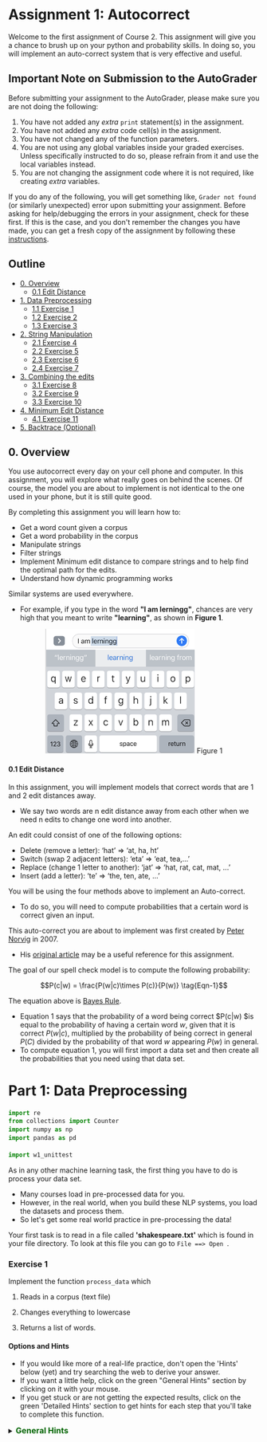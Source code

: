 # Assignment 1: Autocorrect

Welcome to the first assignment of Course 2. This assignment will give you a chance to brush up on your python and probability skills. In doing so, you will implement an auto-correct system that is very effective and useful.

## Important Note on Submission to the AutoGrader

Before submitting your assignment to the AutoGrader, please make sure you are not doing the following:

1. You have not added any _extra_ `print` statement(s) in the assignment.
2. You have not added any _extra_ code cell(s) in the assignment.
3. You have not changed any of the function parameters.
4. You are not using any global variables inside your graded exercises. Unless specifically instructed to do so, please refrain from it and use the local variables instead.
5. You are not changing the assignment code where it is not required, like creating _extra_ variables.

If you do any of the following, you will get something like, `Grader not found` (or similarly unexpected) error upon submitting your assignment. Before asking for help/debugging the errors in your assignment, check for these first. If this is the case, and you don't remember the changes you have made, you can get a fresh copy of the assignment by following these [instructions](https://www.coursera.org/learn/probabilistic-models-in-nlp/supplement/saGQf/how-to-refresh-your-workspace).

## Outline
- [0. Overview](#0)
    - [0.1 Edit Distance](#0-1)
- [1. Data Preprocessing](#1)
    - [1.1 Exercise 1](#ex-1)
    - [1.2 Exercise 2](#ex-2)
    - [1.3 Exercise 3](#ex-3)
- [2. String Manipulation](#2)
    - [2.1 Exercise 4](#ex-4)
    - [2.2 Exercise 5](#ex-5)
    - [2.3 Exercise 6](#ex-6)
    - [2.4 Exercise 7](#ex-7)
- [3. Combining the edits](#3)
    - [3.1 Exercise 8](#ex-8)
    - [3.2 Exercise 9](#ex-9)
    - [3.3 Exercise 10](#ex-10)
- [4. Minimum Edit Distance](#4)
    - [4.1 Exercise 11](#ex-11)
- [5. Backtrace (Optional)](#5)

<a name='0'></a>
## 0. Overview

You use autocorrect every day on your cell phone and computer. In this assignment, you will explore what really goes on behind the scenes. Of course, the model you are about to implement is not identical to the one used in your phone, but it is still quite good. 

By completing this assignment you will learn how to: 

- Get a word count given a corpus
- Get a word probability in the corpus 
- Manipulate strings 
- Filter strings 
- Implement Minimum edit distance to compare strings and to help find the optimal path for the edits. 
- Understand how dynamic programming works


Similar systems are used everywhere. 
- For example, if you type in the word **"I am lerningg"**, chances are very high that you meant to write **"learning"**, as shown in **Figure 1**. 

<div style="width:image width px; font-size:100%; text-align:center;"><img src='images/auto-correct.png' alt="alternate text" width="width" height="height" style="width:300px;height:250px;" /> Figure 1 </div>

<a name='0-1'></a>
#### 0.1 Edit Distance

In this assignment, you will implement models that correct words that are 1 and 2 edit distances away. 
- We say two words are n edit distance away from each other when we need n edits to change one word into another. 

An edit could consist of one of the following options: 

- Delete (remove a letter): ‘hat’ => ‘at, ha, ht’
- Switch (swap 2 adjacent letters): ‘eta’ => ‘eat, tea,...’
- Replace (change 1 letter to another): ‘jat’ => ‘hat, rat, cat, mat, ...’
- Insert (add a letter): ‘te’ => ‘the, ten, ate, ...’

You will be using the four methods above to implement an Auto-correct. 
- To do so, you will need to compute probabilities that a certain word is correct given an input. 

This auto-correct you are about to implement was first created by [Peter Norvig](https://en.wikipedia.org/wiki/Peter_Norvig) in 2007. 
- His [original article](https://norvig.com/spell-correct.html) may be a useful reference for this assignment.

The goal of our spell check model is to compute the following probability:

$$P(c|w) = \frac{P(w|c)\times P(c)}{P(w)} \tag{Eqn-1}$$

The equation above is [Bayes Rule](https://en.wikipedia.org/wiki/Bayes%27_theorem). 
- Equation 1 says that the probability of a word being correct $P(c|w) $is equal to the probability of having a certain word $w$, given that it is correct $P(w|c)$, multiplied by the probability of being correct in general $P(C)$ divided by the probability of that word $w$ appearing $P(w)$ in general.
- To compute equation 1, you will first import a data set and then create all the probabilities that you need using that data set. 

<a name='1'></a>
# Part 1: Data Preprocessing 


```python
import re
from collections import Counter
import numpy as np
import pandas as pd

import w1_unittest
```

As in any other machine learning task, the first thing you have to do is process your data set. 
- Many courses load in pre-processed data for you. 
- However, in the real world, when you build these NLP systems, you load the datasets and process them.
- So let's get some real world practice in pre-processing the data!

Your first task is to read in a file called **'shakespeare.txt'** which is found in your file directory. To look at this file you can go to `File ==> Open `. 

<a name='ex-1'></a>
### Exercise 1
Implement the function `process_data` which 

1) Reads in a corpus (text file)

2) Changes everything to lowercase

3) Returns a list of words. 

#### Options and Hints
- If you would like more of a real-life practice, don't open the 'Hints' below (yet) and try searching the web to derive your answer.
- If you want a little help, click on the green "General Hints" section by clicking on it with your mouse.
- If you get stuck or are not getting the expected results, click on the green 'Detailed Hints' section to get hints for each step that you'll take to complete this function.

<details>    
<summary>
    <font size="3" color="darkgreen"><b>General Hints</b></font>
</summary>
<p>
    
General Hints to get started
<ul>
    <li>Python <a href="https://docs.python.org/3/tutorial/inputoutput.html">input and output<a></li>
    <li>Python <a href="https://docs.python.org/3/library/re.html" >'re' documentation </a> </li>
</ul>
</p>


<details>    
<summary>
    <font size="3" color="darkgreen"><b>Detailed Hints</b></font>
</summary>
<p>     
Detailed hints if you're stuck
<ul>
    <li>Use 'with' syntax to read a file</li>
    <li>Decide whether to use 'read()' or 'readline().  What's the difference?</li>
    <li>You can use str.lower() to convert to lowercase.</li>
    <li>Use re.findall(pattern, string)</li>
    <li>Look for the "Raw String Notation" section in the Python 're' documentation to understand the difference between r'\W', r'\W' and '\\W'. </li>
    <li>For the pattern, decide between using '\s', '\w', '\s+' or '\w+'.  What do you think are the differences?</li>
</ul>
</p>



```python
# UNQ_C1 GRADED FUNCTION: process_data
def process_data(file_name):
    """
    Input: 
        A file_name which is found in your current directory. You just have to read it in. 
    Output: 
        words: a list containing all the words in the corpus (text file you read) in lower case. 
    """
    words = [] # return this variable correctly

    ### START CODE HERE ### 
    
    #Open the file, read its contents into a string variable
    words = open(file_name).read()
    # convert all letters to lower case
    words = words.lower()
    #Convert every word to lower case and return them in a list.
    words = re.findall(r'\w+', words)
    ### END CODE HERE ###
    
    return words
```

Note, in the following cell, 'words' is converted to a python `set`. This eliminates any duplicate entries.


```python
#DO NOT MODIFY THIS CELL
word_l = process_data('./data/shakespeare.txt')
vocab = set(word_l)  # this will be your new vocabulary
print(f"The first ten words in the text are: \n{word_l[0:10]}")
print(f"There are {len(vocab)} unique words in the vocabulary.")
```

    The first ten words in the text are: 
    ['o', 'for', 'a', 'muse', 'of', 'fire', 'that', 'would', 'ascend', 'the']
    There are 6116 unique words in the vocabulary.


#### Expected Output
```Python
The first ten words in the text are: 
['o', 'for', 'a', 'muse', 'of', 'fire', 'that', 'would', 'ascend', 'the']
There are 6116 unique words in the vocabulary.
```


```python
# Test your function
w1_unittest.test_process_data(process_data)
```

    [92m All tests passed


<a name='ex-2'></a>
### Exercise 2

Implement a `get_count` function that returns a dictionary
- The dictionary's keys are words
- The value for each word is the number of times that word appears in the corpus. 

For example, given the following sentence: **"I am happy because I am learning"**, your dictionary should return the following: 
<table style="width:20%">

  <tr>
    <td> <b>Key </b>  </td>
    <td> <b>Value </b> </td> 


  </tr>
  <tr>
    <td> I  </td>
    <td> 2</td> 
 
  </tr>
   
  <tr>
    <td>am</td>
    <td>2</td> 
  </tr>

  <tr>
    <td>happy</td>
    <td>1</td> 
  </tr>
  
   <tr>
    <td>because</td>
    <td>1</td> 
  </tr>
  
   <tr>
    <td>learning</td>
    <td>1</td> 
  </tr>
</table>


**Instructions**: 
Implement a `get_count` which returns a dictionary where the key is a word and the value is the number of times the word appears in the list.  


<details>    
<summary>
    <font size="3" color="darkgreen"><b>Hints</b></font>
</summary>
<p>
<ul>
    <li>Try implementing this using a for loop and a regular dictionary. This may be good practice for similar coding interview questions</li>
    <li>You can also use defaultdict instead of a regular dictionary, along with the for loop</li>
    <li>Otherwise, to skip using a `for` loop, you can use Python's <a href="https://docs.python.org/3.7/library/collections.html#collections.Counter" > Counter class</a> </li>
</ul>
</p>


```python
# UNIT TEST COMMENT: Candidate for Table Driven Tests
# UNQ_C2 GRADED FUNCTION: get_count
def get_count(word_l):
    '''
    Input:
        word_l: a set of words representing the corpus. 
    Output:
        word_count_dict: The wordcount dictionary where key is the word and value is its frequency.
    '''
    
    word_count_dict = {}  # fill this with word counts
    ### START CODE HERE 
    word_count_dict = Counter(word_l)       
    ### END CODE HERE ### 
    return word_count_dict
```


```python
#DO NOT MODIFY THIS CELL
word_count_dict = get_count(word_l)
print(f"There are {len(word_count_dict)} key values pairs")
print(f"The count for the word 'thee' is {word_count_dict.get('thee',0)}")
```

    There are 6116 key values pairs
    The count for the word 'thee' is 240



#### Expected Output
```Python
There are 6116 key values pairs
The count for the word 'thee' is 240
```


```python
# Test your function
w1_unittest.test_get_count(get_count, word_l)
```

    [92m All tests passed


<a name='ex-3'></a>
### Exercise 3
Given the dictionary of word counts, compute the probability that each word will appear if randomly selected from the corpus of words.

$$P(w_i) = \frac{C(w_i)}{M} \tag{Eqn-2}$$
where 

$C(w_i)$ is the total number of times $w_i$ appears in the corpus.

$M$ is the total number of words in the corpus.

For example, the probability of the word 'am' in the sentence **'I am happy because I am learning'** is:

$$P(am) = \frac{C(w_i)}{M} = \frac {2}{7} \tag{Eqn-3}.$$

**Instructions:** Implement `get_probs` function which gives you the probability 
that a word occurs in a sample. This returns a dictionary where the keys are words, and the value for each word is its probability in the corpus of words.

<details>    
<summary>
    <font size="3" color="darkgreen"><b>Hints</b></font>
</summary>
<p>
General advice
<ul>
    <li> Use dictionary.values() </li>
    <li> Use sum() </li>
    <li> The cardinality (number of words in the corpus should be equal to len(word_l).  You will calculate this same number, but using the word count dictionary.</li>
</ul>
    
If you're using a for loop:
<ul>
    <li> Use dictionary.keys() </li>
</ul>
    
If you're using a dictionary comprehension:
<ul>
    <li>Use dictionary.items() </li>
</ul>
</p>



```python
# UNQ_C3 GRADED FUNCTION: get_probs
def get_probs(word_count_dict):
    '''
    Input:
        word_count_dict: The wordcount dictionary where key is the word and value is its frequency.
    Output:
        probs: A dictionary where keys are the words and the values are the probability that a word will occur. 
    '''
    probs = {}  # return this variable correctly
    
    ### START CODE HERE ###
    
    # get the total count of words for all words in the dictionary
    total = sum(word_count_dict.values())
    probs = {word: freq/total for word, freq in word_count_dict.items()}
    ### END CODE HERE ###
    return probs
```


```python
#DO NOT MODIFY THIS CELL
probs = get_probs(word_count_dict)
print(f"Length of probs is {len(probs)}")
print(f"P('thee') is {probs['thee']:.4f}")
```

    Length of probs is 6116
    P('thee') is 0.0045


#### Expected Output

```Python
Length of probs is 6116
P('thee') is 0.0045
```


```python
# Test your function
w1_unittest.test_get_probs(get_probs, word_count_dict)
```

    [92m All tests passed


<a name='2'></a>
# Part 2: String Manipulations

Now that you have computed $P(w_i)$ for all the words in the corpus, you will write a few functions to manipulate strings so that you can edit the erroneous strings and return the right spellings of the words. In this section, you will implement four functions: 

* `delete_letter`: given a word, it returns all the possible strings that have **one character removed**. 
* `switch_letter`: given a word, it returns all the possible strings that have **two adjacent letters switched**.
* `replace_letter`: given a word, it returns all the possible strings that have **one character replaced by another different letter**.
* `insert_letter`: given a word, it returns all the possible strings that have an **additional character inserted**. 


#### List comprehensions

String and list manipulation in python will often make use of a python feature called  [list comprehensions](https://docs.python.org/3/tutorial/datastructures.html#list-comprehensions). The routines below will be described as using list comprehensions, but if you would rather implement them in another way, you are free to do so as long as the result is the same. Further, the following section will provide detailed instructions on how to use list comprehensions and how to implement the desired functions. If you are a python expert, feel free to skip the python hints and move to implementing the routines directly.

Python List Comprehensions embed a looping structure inside of a list declaration, collapsing many lines of code into a single line. If you are not familiar with them, they seem slightly out of order relative to for loops. 

<div style="width:image width px; font-size:100%; text-align:center;"><img src='images/GenericListComp3.PNG' alt="alternate text" width="width" height="height"  style="width:800px;height:400px;"/> Figure 2 </div>

The diagram above shows that the components of a list comprehension are the same components you would find in a typical for loop that appends to a list, but in a different order. With that in mind, we'll continue the specifics of this assignment. We will be very descriptive for the first function, `deletes()`, and less so in later functions as you become familiar with list comprehensions.

<a name='ex-4'></a>
### Exercise 4

**Instructions for delete_letter():** Implement a `delete_letter()` function that, given a word, returns a list of strings with one character deleted. 

For example, given the word **nice**, it would return the set: {'ice', 'nce', 'nic', 'nie'}. 

**Step 1:** Create a list of 'splits'. This is all the ways you can split a word into Left and Right: For example,   
'nice is split into : `[('', 'nice'), ('n', 'ice'), ('ni', 'ce'), ('nic', 'e'), ('nice', '')]`
This is common to all four functions (delete, replace, switch, insert).


<div style="width:image width px; font-size:100%; text-align:center;"><img src='images/Splits1.PNG' alt="alternate text" width="width" height="height" style="width:650px;height:200px;" /> Figure 3 </div>

**Step 2:** This is specific to `delete_letter`. Here, we are generating all words that result from deleting one character.  
This can be done in a single line with a list comprehension. You can make use of this type of syntax:  
`[f(a,b) for a, b in splits if condition]`  

For our 'nice' example you get: 
['ice', 'nce', 'nie', 'nic']

<div style="width:image width px; font-size:100%; text-align:center;"><img src='images/ListComp2.PNG' alt="alternate text" width="width" height="height" style="width:550px;height:300px;" /> Figure 4 </div>

#### Levels of assistance

Try this exercise with these levels of assistance.  
- We hope that this will make it both a meaningful experience but also not a frustrating experience. 
- Start with level 1, then move onto level 2, and 3 as needed.

    - Level 1. Try to think this through and implement this yourself.
    - Level 2. Click on the "Level 2 Hints" section for some hints to get started.
    - Level 3. If you would prefer more guidance, please click on the "Level 3 Hints" cell for step by step instructions.
    
- If you are still stuck, look at the images in the "list comprehensions" section above.


<details>    
<summary>
    <font size="3" color="darkgreen"><b>Level 2 Hints</b></font>
</summary>
<p>
<ul>
    <li><a href="" > Use array slicing like my_string[0:2] </a> </li>
    <li><a href="" > Use list comprehensions or for loops </a> </li>
</ul>
</p>


<details>    
<summary>
    <font size="3" color="darkgreen"><b>Level 3 Hints</b></font>
</summary>
<p>
<ul>
    <li>splits: Use array slicing, like my_str[0:2], to separate a string into two pieces.</li>
    <li>Do this in a loop or list comprehension, so that you have a list of tuples.
    <li> For example, "cake" can get split into "ca" and "ke". They're stored in a tuple ("ca","ke"), and the tuple is appended to a list.  We'll refer to these as L and R, so the tuple is (L,R)</li>
    <li>When choosing the range for your loop, if you input the word "cans" and generate the tuple  ('cans',''), make sure to include an if statement to check the length of that right-side string (R) in the tuple (L,R) </li>
    <li>deletes: Go through the list of tuples and combine the two strings together. You can use the + operator to combine two strings</li>
    <li>When combining the tuples, make sure that you leave out a middle character.</li>
    <li>Use array slicing to leave out the first character of the right substring.</li>
</ul>
</p>


```python
# UNIT TEST COMMENT: Candidate for Table Driven Tests
# UNQ_C4 GRADED FUNCTION: deletes
def delete_letter(word, verbose=False):
    '''
    Input:
        word: the string/word for which you will generate all possible words 
                in the vocabulary which have 1 missing character
    Output:
        delete_l: a list of all possible strings obtained by deleting 1 character from word
    '''
    
    delete_l = []
    split_l = []
    
    ### START CODE HERE ###
    split_l = [(word[:i], word[i:]) for i in range(len(word))]
    delete_l = [left + right[1:] for left, right in split_l if right]
    ### END CODE HERE ###

    if verbose: print(f"input word {word}, \nsplit_l = {split_l}, \ndelete_l = {delete_l}")

    return  delete_l
```


```python
delete_word_l = delete_letter(word="cans",
                        verbose=True)
```

    input word cans, 
    split_l = [('', 'cans'), ('c', 'ans'), ('ca', 'ns'), ('can', 's')], 
    delete_l = ['ans', 'cns', 'cas', 'can']


#### Expected Output
```CPP
Note: You might get a slightly different result with split_l

input word cans, 
split_l = [('', 'cans'), ('c', 'ans'), ('ca', 'ns'), ('can', 's')], 
delete_l = ['ans', 'cns', 'cas', 'can']
```

#### Note 1
- Notice how it has the extra tuple `('cans', '')`.
- This will be fine as long as you have checked the size of the right-side substring in tuple (L,R).
- Can you explain why this will give you the same result for the list of deletion strings (delete_l)?

```CPP
input word cans, 
split_l = [('', 'cans'), ('c', 'ans'), ('ca', 'ns'), ('can', 's'), ('cans', '')], 
delete_l = ['ans', 'cns', 'cas', 'can']
```

#### Note 2
If you end up getting the same word as your input word, like this:

```Python
input word cans, 
split_l = [('', 'cans'), ('c', 'ans'), ('ca', 'ns'), ('can', 's'), ('cans', '')], 
delete_l = ['ans', 'cns', 'cas', 'can', 'cans']
```

- Check how you set the `range`.
- See if you check the length of the string on the right-side of the split.


```python
# test # 2
print(f"Number of outputs of delete_letter('at') is {len(delete_letter('at'))}")
```

    Number of outputs of delete_letter('at') is 2


#### Expected output

```CPP
Number of outputs of delete_letter('at') is 2
```


```python
# Test your function
w1_unittest.test_delete_letter(delete_letter)
```

    [92m All tests passed


<a name='ex-5'></a>
### Exercise 5

**Instructions for switch_letter()**: Now implement a function that switches two letters in a word. It takes in a word and returns a list of all the possible switches of two letters **that are adjacent to each other**. 
- For example, given the word 'eta', it returns {'eat', 'tea'}, but does not return 'ate'.

**Step 1:** is the same as in delete_letter()  
**Step 2:** A list comprehension or for loop which forms strings by swapping adjacent letters. This is of the form:  
`[f(L,R) for L, R in splits if condition]`  where 'condition' will test the length of R in a given iteration. See below.

<div style="width:image width px; font-size:100%; text-align:center;"><img src='images/Switches1.PNG' alt="alternate text" width="width" height="height" style="width:600px;height:200px;"/> Figure 5 </div>      

#### Levels of difficulty

Try this exercise with these levels of difficulty.  
- Level 1. Try to think this through and implement this yourself.
- Level 2. Click on the "Level 2 Hints" section for some hints to get started.
- Level 3. If you would prefer more guidance, please click on the "Level 3 Hints" cell for step by step instructions.

<details>    
<summary>
    <font size="3" color="darkgreen"><b>Level 2 Hints</b></font>
</summary>
<p>
<ul>
    <li><a href="" > Use array slicing like my_string[0:2] </a> </li>
    <li><a href="" > Use list comprehensions or for loops </a> </li>
    <li>To do a switch, think of the whole word as divided into 4 distinct parts.  Write out 'cupcakes' on a piece of paper and see how you can split it into ('cupc', 'k', 'a', 'es')</li>
</ul>
</p>


<details>    
<summary>
    <font size="3" color="darkgreen"><b>Level 3 Hints</b></font>
</summary>
<p>
<ul>
    <li>splits: Use array slicing, like my_str[0:2], to separate a string into two pieces.</li>
    <li>Splitting is the same as for delete_letter</li>
    <li>To perform the switch, go through the list of tuples and combine four strings together. You can use the + operator to combine strings</li>
    <li>The four strings will be the left substring from the split tuple, followed by the first (index 1) character of the right substring, then the zero-th character (index 0) of the right substring, and then the remaining part of the right substring.</li>
    <li>Unlike delete_letter, you will want to check that your right substring is at least a minimum length.  To see why, review the previous hint bullet point (directly before this one).</li>
</ul>
</p>


```python
# UNIT TEST COMMENT: Candidate for Table Driven Tests
# UNQ_C5 GRADED FUNCTION: switches
def switch_letter(word, verbose=False):
    '''
    Input:
        word: input string
     Output:
        switches: a list of all possible strings with one adjacent charater switched
    ''' 
    
    switch_l = []
    split_l = []
    
    ### START CODE HERE ###
    split_l = [(word[:i], word[i:]) for i in range(len(word))]
    switch_l = [left + right[1] + right[0] + right[2:] for left, right in split_l if len(right) > 1]
    ### END CODE HERE ###
    
    if verbose: print(f"Input word = {word} \nsplit_l = {split_l} \nswitch_l = {switch_l}") 
    
    return switch_l
```


```python
switch_word_l = switch_letter(word="eta",
                         verbose=True)
```

    Input word = eta 
    split_l = [('', 'eta'), ('e', 'ta'), ('et', 'a')] 
    switch_l = ['tea', 'eat']


#### Expected output

```Python
Input word = eta 
split_l = [('', 'eta'), ('e', 'ta'), ('et', 'a')] 
switch_l = ['tea', 'eat']
```

#### Note 1

You may get this:
```Python
Input word = eta 
split_l = [('', 'eta'), ('e', 'ta'), ('et', 'a'), ('eta', '')] 
switch_l = ['tea', 'eat']
```
- Notice how it has the extra tuple `('eta', '')`.
- This is also correct.
- Can you think of why this is the case?

#### Note 2

If you get an error
```Python
IndexError: string index out of range
```
- Please see if you have checked the length of the strings when switching characters.


```python
# test # 2
print(f"Number of outputs of switch_letter('at') is {len(switch_letter('at'))}")
```

    Number of outputs of switch_letter('at') is 1


#### Expected output

```CPP
Number of outputs of switch_letter('at') is 1
```


```python
# Test your function
w1_unittest.test_switch_letter(switch_letter)
```

    [92m All tests passed


<a name='ex-6'></a>
### Exercise 6
**Instructions for replace_letter()**: Now implement a function that takes in a word and returns a list of strings with one **replaced letter** from the original word. 

**Step 1:** is the same as in `delete_letter()`

**Step 2:** A list comprehension or for loop which form strings by replacing letters.  This can be of the form:  
`[f(a,b,c) for a, b in splits if condition for c in string]`   Note the use of the second for loop.  
It is expected in this routine that one or more of the replacements will include the original word. For example, replacing the first letter of 'ear' with 'e' will return 'ear'.

**Step 3:** Remove the original input letter from the output.

<details>    
<summary>
    <font size="3" color="darkgreen"><b>Hints</b></font>
</summary>
<p>
<ul>
    <li>To remove a word from a list, first store its contents inside a set()</li>
    <li>Use set.discard('the_word') to remove a word in a set.  Using set.remove('the_word') throws a KeyError if the word does not exist in the set. </li>
</ul>
</p>



```python
# UNIT TEST COMMENT: Candidate for Table Driven Tests
# UNQ_C6 GRADED FUNCTION: replaces
def replace_letter(word, verbose=False):
    '''
    Input:
        word: the input string/word 
    Output:
        replaces: a list of all possible strings where we replaced one letter from the original word. 
    ''' 
    
    letters = 'abcdefghijklmnopqrstuvwxyz'
    
    replace_l = []
    split_l = []
    
    ### START CODE HERE ###
    split_l = [(word[:i], word[i:]) for i in range(len(word))]
    replace_l = [left + rpl + right[1:] for left, right in split_l for rpl in letters]
    replace_set = set(replace_l)
    replace_set.discard(word)
    ### END CODE HERE ###
    
    # turn the set back into a list and sort it, for easier viewing
    replace_l = sorted(list(replace_set))
    
    if verbose: print(f"Input word = {word} \nsplit_l = {split_l} \nreplace_l {replace_l}")   
    
    return replace_l
```


```python
replace_l = replace_letter(word='can',
                              verbose=True)
```

    Input word = can 
    split_l = [('', 'can'), ('c', 'an'), ('ca', 'n')] 
    replace_l ['aan', 'ban', 'caa', 'cab', 'cac', 'cad', 'cae', 'caf', 'cag', 'cah', 'cai', 'caj', 'cak', 'cal', 'cam', 'cao', 'cap', 'caq', 'car', 'cas', 'cat', 'cau', 'cav', 'caw', 'cax', 'cay', 'caz', 'cbn', 'ccn', 'cdn', 'cen', 'cfn', 'cgn', 'chn', 'cin', 'cjn', 'ckn', 'cln', 'cmn', 'cnn', 'con', 'cpn', 'cqn', 'crn', 'csn', 'ctn', 'cun', 'cvn', 'cwn', 'cxn', 'cyn', 'czn', 'dan', 'ean', 'fan', 'gan', 'han', 'ian', 'jan', 'kan', 'lan', 'man', 'nan', 'oan', 'pan', 'qan', 'ran', 'san', 'tan', 'uan', 'van', 'wan', 'xan', 'yan', 'zan']


#### Expected Output**: 
```Python
Input word = can 
split_l = [('', 'can'), ('c', 'an'), ('ca', 'n')] 
replace_l ['aan', 'ban', 'caa', 'cab', 'cac', 'cad', 'cae', 'caf', 'cag', 'cah', 'cai', 'caj', 'cak', 'cal', 'cam', 'cao', 'cap', 'caq', 'car', 'cas', 'cat', 'cau', 'cav', 'caw', 'cax', 'cay', 'caz', 'cbn', 'ccn', 'cdn', 'cen', 'cfn', 'cgn', 'chn', 'cin', 'cjn', 'ckn', 'cln', 'cmn', 'cnn', 'con', 'cpn', 'cqn', 'crn', 'csn', 'ctn', 'cun', 'cvn', 'cwn', 'cxn', 'cyn', 'czn', 'dan', 'ean', 'fan', 'gan', 'han', 'ian', 'jan', 'kan', 'lan', 'man', 'nan', 'oan', 'pan', 'qan', 'ran', 'san', 'tan', 'uan', 'van', 'wan', 'xan', 'yan', 'zan']
```
- Note how the input word 'can' should not be one of the output words.

#### Note 1
If you get something like this:

```Python
Input word = can 
split_l = [('', 'can'), ('c', 'an'), ('ca', 'n'), ('can', '')] 
replace_l ['aan', 'ban', 'caa', 'cab', 'cac', 'cad', 'cae', 'caf', 'cag', 'cah', 'cai', 'caj', 'cak', 'cal', 'cam', 'cao', 'cap', 'caq', 'car', 'cas', 'cat', 'cau', 'cav', 'caw', 'cax', 'cay', 'caz', 'cbn', 'ccn', 'cdn', 'cen', 'cfn', 'cgn', 'chn', 'cin', 'cjn', 'ckn', 'cln', 'cmn', 'cnn', 'con', 'cpn', 'cqn', 'crn', 'csn', 'ctn', 'cun', 'cvn', 'cwn', 'cxn', 'cyn', 'czn', 'dan', 'ean', 'fan', 'gan', 'han', 'ian', 'jan', 'kan', 'lan', 'man', 'nan', 'oan', 'pan', 'qan', 'ran', 'san', 'tan', 'uan', 'van', 'wan', 'xan', 'yan', 'zan']
```
- Notice how split_l has an extra tuple `('can', '')`, but the output is still the same, so this is okay.

#### Note 2
If you get something like this:
```Python
Input word = can 
split_l = [('', 'can'), ('c', 'an'), ('ca', 'n'), ('can', '')] 
replace_l ['aan', 'ban', 'caa', 'cab', 'cac', 'cad', 'cae', 'caf', 'cag', 'cah', 'cai', 'caj', 'cak', 'cal', 'cam', 'cana', 'canb', 'canc', 'cand', 'cane', 'canf', 'cang', 'canh', 'cani', 'canj', 'cank', 'canl', 'canm', 'cann', 'cano', 'canp', 'canq', 'canr', 'cans', 'cant', 'canu', 'canv', 'canw', 'canx', 'cany', 'canz', 'cao', 'cap', 'caq', 'car', 'cas', 'cat', 'cau', 'cav', 'caw', 'cax', 'cay', 'caz', 'cbn', 'ccn', 'cdn', 'cen', 'cfn', 'cgn', 'chn', 'cin', 'cjn', 'ckn', 'cln', 'cmn', 'cnn', 'con', 'cpn', 'cqn', 'crn', 'csn', 'ctn', 'cun', 'cvn', 'cwn', 'cxn', 'cyn', 'czn', 'dan', 'ean', 'fan', 'gan', 'han', 'ian', 'jan', 'kan', 'lan', 'man', 'nan', 'oan', 'pan', 'qan', 'ran', 'san', 'tan', 'uan', 'van', 'wan', 'xan', 'yan', 'zan']
```
- Notice how there are strings that are 1 letter longer than the original word, such as `cana`.
- Please check for the case when there is an empty string `''`, and if so, do not use that empty string when setting replace_l.


```python
# test # 2
print(f"Number of outputs of replace_letter('at') is {len(replace_letter('at'))}")
```

    Number of outputs of replace_letter('at') is 50


#### Expected output
```CPP
Number of outputs of replace_letter('at') is 50
```


```python
# Test your function
w1_unittest.test_replace_letter(replace_letter)
```

    [92m All tests passed


<a name='ex-7'></a>
### Exercise 7

**Instructions for insert_letter()**: Now implement a function that takes in a word and returns a list with a letter inserted at every offset.

**Step 1:** is the same as in `delete_letter()`

**Step 2:** This can be a list comprehension of the form:  
`[f(a,b,c) for a, b in splits if condition for c in string]`   


```python
# UNIT TEST COMMENT: Candidate for Table Driven Tests
# UNQ_C7 GRADED FUNCTION: inserts
def insert_letter(word, verbose=False):
    '''
    Input:
        word: the input string/word 
    Output:
        inserts: a set of all possible strings with one new letter inserted at every offset
    ''' 
    letters = 'abcdefghijklmnopqrstuvwxyz'
    insert_l = []
    split_l = []
    
    ### START CODE HERE ###
    split_l = [(word[:i], word[i:]) for i in range(len(word) + 1)]
    insert_l = [left + insert + right for left, right in split_l for insert in letters]
    ### END CODE HERE ###
    
    if verbose: print(f"Input word {word} \nsplit_l = {split_l} \ninsert_l = {insert_l}")
    
    return insert_l
```


```python
insert_l = insert_letter('at', True)
print(f"Number of strings output by insert_letter('at') is {len(insert_l)}")
```

    Input word at 
    split_l = [('', 'at'), ('a', 't'), ('at', '')] 
    insert_l = ['aat', 'bat', 'cat', 'dat', 'eat', 'fat', 'gat', 'hat', 'iat', 'jat', 'kat', 'lat', 'mat', 'nat', 'oat', 'pat', 'qat', 'rat', 'sat', 'tat', 'uat', 'vat', 'wat', 'xat', 'yat', 'zat', 'aat', 'abt', 'act', 'adt', 'aet', 'aft', 'agt', 'aht', 'ait', 'ajt', 'akt', 'alt', 'amt', 'ant', 'aot', 'apt', 'aqt', 'art', 'ast', 'att', 'aut', 'avt', 'awt', 'axt', 'ayt', 'azt', 'ata', 'atb', 'atc', 'atd', 'ate', 'atf', 'atg', 'ath', 'ati', 'atj', 'atk', 'atl', 'atm', 'atn', 'ato', 'atp', 'atq', 'atr', 'ats', 'att', 'atu', 'atv', 'atw', 'atx', 'aty', 'atz']
    Number of strings output by insert_letter('at') is 78


#### Expected output

```Python
Input word at 
split_l = [('', 'at'), ('a', 't'), ('at', '')] 
insert_l = ['aat', 'bat', 'cat', 'dat', 'eat', 'fat', 'gat', 'hat', 'iat', 'jat', 'kat', 'lat', 'mat', 'nat', 'oat', 'pat', 'qat', 'rat', 'sat', 'tat', 'uat', 'vat', 'wat', 'xat', 'yat', 'zat', 'aat', 'abt', 'act', 'adt', 'aet', 'aft', 'agt', 'aht', 'ait', 'ajt', 'akt', 'alt', 'amt', 'ant', 'aot', 'apt', 'aqt', 'art', 'ast', 'att', 'aut', 'avt', 'awt', 'axt', 'ayt', 'azt', 'ata', 'atb', 'atc', 'atd', 'ate', 'atf', 'atg', 'ath', 'ati', 'atj', 'atk', 'atl', 'atm', 'atn', 'ato', 'atp', 'atq', 'atr', 'ats', 'att', 'atu', 'atv', 'atw', 'atx', 'aty', 'atz']
Number of strings output by insert_letter('at') is 78
```

#### Note 1

If you get a split_l like this:
```Python
Input word at 
split_l = [('', 'at'), ('a', 't')] 
insert_l = ['aat', 'bat', 'cat', 'dat', 'eat', 'fat', 'gat', 'hat', 'iat', 'jat', 'kat', 'lat', 'mat', 'nat', 'oat', 'pat', 'qat', 'rat', 'sat', 'tat', 'uat', 'vat', 'wat', 'xat', 'yat', 'zat', 'aat', 'abt', 'act', 'adt', 'aet', 'aft', 'agt', 'aht', 'ait', 'ajt', 'akt', 'alt', 'amt', 'ant', 'aot', 'apt', 'aqt', 'art', 'ast', 'att', 'aut', 'avt', 'awt', 'axt', 'ayt', 'azt']
Number of strings output by insert_letter('at') is 52
```
- Notice that split_l is missing the extra tuple ('at', '').  For insertion, we actually **WANT** this tuple.
- The function is not creating all the desired output strings.
- Check the range that you use for the for loop.

#### Note 2
If you see this:
```Python
Input word at 
split_l = [('', 'at'), ('a', 't'), ('at', '')] 
insert_l = ['aat', 'bat', 'cat', 'dat', 'eat', 'fat', 'gat', 'hat', 'iat', 'jat', 'kat', 'lat', 'mat', 'nat', 'oat', 'pat', 'qat', 'rat', 'sat', 'tat', 'uat', 'vat', 'wat', 'xat', 'yat', 'zat', 'aat', 'abt', 'act', 'adt', 'aet', 'aft', 'agt', 'aht', 'ait', 'ajt', 'akt', 'alt', 'amt', 'ant', 'aot', 'apt', 'aqt', 'art', 'ast', 'att', 'aut', 'avt', 'awt', 'axt', 'ayt', 'azt']
Number of strings output by insert_letter('at') is 52
```

- Even though you may have fixed the split_l so that it contains the tuple `('at', '')`, notice that you're still missing some output strings.
    - Notice that it's missing strings such as 'ata', 'atb', 'atc' all the way to 'atz'.
- To fix this, make sure that when you set insert_l, you allow the use of the empty string `''`.


```python
# Test your function
w1_unittest.test_insert_letter(insert_letter)
```

    [92m All tests passed


<a name='3'></a>

# Part 3: Combining the edits

Now that you have implemented the string manipulations, you will create two functions that, given a string, will return all the possible single and double edits on that string. These will be `edit_one_letter()` and `edit_two_letters()`.

<a name='3-1'></a>
## 3.1 Edit one letter

<a name='ex-8'></a>
### Exercise 8

**Instructions**: Implement the `edit_one_letter` function to get all the possible edits that are one edit away from a word. The edits  consist of the replace, insert, delete, and optionally the switch operation. You should use the previous functions you have already implemented to complete this function. The 'switch' function  is a less common edit function, so its use will be selected by an "allow_switches" input argument.

Note that those functions return *lists* while this function should return a *python set*. Utilizing a set eliminates any duplicate entries.

<details>    
<summary>
    <font size="3" color="darkgreen"><b>Hints</b></font>
</summary>
<p>
<ul>
    <li> Each of the functions returns a list.  You can combine lists using the `+` operator. </li>
    <li> To get unique strings (avoid duplicates), you can use the set() function. </li>
</ul>
</p>



```python
# UNIT TEST COMMENT: Candidate for Table Driven Tests
# UNQ_C8 GRADED FUNCTION: edit_one_letter
def edit_one_letter(word, allow_switches = True):
    """
    Input:
        word: the string/word for which we will generate all possible wordsthat are one edit away.
    Output:
        edit_one_set: a set of words with one possible edit. Please return a set. and not a list.
    """
    
    edit_one_set = set()
    
    ### START CODE HERE ###
    edit_one_set = delete_letter(word)
    edit_one_set += insert_letter(word)
    edit_one_set += replace_letter(word)
    if (allow_switches):
        edit_one_set += switch_letter(word)
    ### END CODE HERE ###
    
    # return this as a set and not a list
    return set(edit_one_set)
```


```python
tmp_word = "at"
tmp_edit_one_set = edit_one_letter(tmp_word)
# turn this into a list to sort it, in order to view it
tmp_edit_one_l = sorted(list(tmp_edit_one_set))

print(f"input word {tmp_word} \nedit_one_l \n{tmp_edit_one_l}\n")
print(f"The type of the returned object should be a set {type(tmp_edit_one_set)}")
print(f"Number of outputs from edit_one_letter('at') is {len(edit_one_letter('at'))}")
```

    input word at 
    edit_one_l 
    ['a', 'aa', 'aat', 'ab', 'abt', 'ac', 'act', 'ad', 'adt', 'ae', 'aet', 'af', 'aft', 'ag', 'agt', 'ah', 'aht', 'ai', 'ait', 'aj', 'ajt', 'ak', 'akt', 'al', 'alt', 'am', 'amt', 'an', 'ant', 'ao', 'aot', 'ap', 'apt', 'aq', 'aqt', 'ar', 'art', 'as', 'ast', 'ata', 'atb', 'atc', 'atd', 'ate', 'atf', 'atg', 'ath', 'ati', 'atj', 'atk', 'atl', 'atm', 'atn', 'ato', 'atp', 'atq', 'atr', 'ats', 'att', 'atu', 'atv', 'atw', 'atx', 'aty', 'atz', 'au', 'aut', 'av', 'avt', 'aw', 'awt', 'ax', 'axt', 'ay', 'ayt', 'az', 'azt', 'bat', 'bt', 'cat', 'ct', 'dat', 'dt', 'eat', 'et', 'fat', 'ft', 'gat', 'gt', 'hat', 'ht', 'iat', 'it', 'jat', 'jt', 'kat', 'kt', 'lat', 'lt', 'mat', 'mt', 'nat', 'nt', 'oat', 'ot', 'pat', 'pt', 'qat', 'qt', 'rat', 'rt', 'sat', 'st', 't', 'ta', 'tat', 'tt', 'uat', 'ut', 'vat', 'vt', 'wat', 'wt', 'xat', 'xt', 'yat', 'yt', 'zat', 'zt']
    
    The type of the returned object should be a set <class 'set'>
    Number of outputs from edit_one_letter('at') is 129


#### Expected Output
```CPP
input word at 
edit_one_l 
['a', 'aa', 'aat', 'ab', 'abt', 'ac', 'act', 'ad', 'adt', 'ae', 'aet', 'af', 'aft', 'ag', 'agt', 'ah', 'aht', 'ai', 'ait', 'aj', 'ajt', 'ak', 'akt', 'al', 'alt', 'am', 'amt', 'an', 'ant', 'ao', 'aot', 'ap', 'apt', 'aq', 'aqt', 'ar', 'art', 'as', 'ast', 'ata', 'atb', 'atc', 'atd', 'ate', 'atf', 'atg', 'ath', 'ati', 'atj', 'atk', 'atl', 'atm', 'atn', 'ato', 'atp', 'atq', 'atr', 'ats', 'att', 'atu', 'atv', 'atw', 'atx', 'aty', 'atz', 'au', 'aut', 'av', 'avt', 'aw', 'awt', 'ax', 'axt', 'ay', 'ayt', 'az', 'azt', 'bat', 'bt', 'cat', 'ct', 'dat', 'dt', 'eat', 'et', 'fat', 'ft', 'gat', 'gt', 'hat', 'ht', 'iat', 'it', 'jat', 'jt', 'kat', 'kt', 'lat', 'lt', 'mat', 'mt', 'nat', 'nt', 'oat', 'ot', 'pat', 'pt', 'qat', 'qt', 'rat', 'rt', 'sat', 'st', 't', 'ta', 'tat', 'tt', 'uat', 'ut', 'vat', 'vt', 'wat', 'wt', 'xat', 'xt', 'yat', 'yt', 'zat', 'zt']

The type of the returned object should be a set <class 'set'>
Number of outputs from edit_one_letter('at') is 129
```


```python
# Test your function
w1_unittest.test_edit_one_letter(edit_one_letter)
```

    [92m All tests passed


<a name='3-2'></a>
## Part 3.2 Edit two letters

<a name='ex-9'></a>
### Exercise 9

Now you can generalize this to implement to get two edits on a word. To do so, you would have to get all the possible edits on a single word and then for each modified word, you would have to modify it again. 

**Instructions**: Implement the `edit_two_letters` function that returns a set of words that are two edits away. Note that creating additional edits based on the `edit_one_letter` function may 'restore' some one_edits to zero or one edits. That is allowed here. This is accounted for in get_corrections.

<details>    
<summary>
    <font size="3" color="darkgreen"><b>Hints</b></font>
</summary>
<p>
<ul>
    <li>You will likely want to take the union of two sets.</li>
    <li>You can either use set.update() or use the '|' (or operator) to union two sets</li>
    <li>See the documentation <a href="https://docs.python.org/2/library/sets.html" > Python sets </a> for examples of using operators or functions of the Python set.</li>
</ul>
</p>



```python
# UNIT TEST COMMENT: Candidate for Table Driven Tests
# UNQ_C9 GRADED FUNCTION: edit_two_letters
def edit_two_letters(word, allow_switches = True):
    '''
    Input:
        word: the input string/word 
    Output:
        edit_two_set: a set of strings with all possible two edits
    '''
    
    edit_two_set = set()
    
    ### START CODE HERE ###
    edit_one_set = edit_one_letter(word, allow_switches)
    for word in edit_one_set:
        edit_two_set.update(edit_one_letter(word, allow_switches))
    ### END CODE HERE ###
    
    # return this as a set instead of a list
    return set(edit_two_set)
```


```python
tmp_edit_two_set = edit_two_letters("a")
tmp_edit_two_l = sorted(list(tmp_edit_two_set))
print(f"Number of strings with edit distance of two: {len(tmp_edit_two_l)}")
print(f"First 10 strings {tmp_edit_two_l[:10]}")
print(f"Last 10 strings {tmp_edit_two_l[-10:]}")
print(f"The data type of the returned object should be a set {type(tmp_edit_two_set)}")
print(f"Number of strings that are 2 edit distances from 'at' is {len(edit_two_letters('at'))}")
```

    Number of strings with edit distance of two: 2654
    First 10 strings ['', 'a', 'aa', 'aaa', 'aab', 'aac', 'aad', 'aae', 'aaf', 'aag']
    Last 10 strings ['zv', 'zva', 'zw', 'zwa', 'zx', 'zxa', 'zy', 'zya', 'zz', 'zza']
    The data type of the returned object should be a set <class 'set'>
    Number of strings that are 2 edit distances from 'at' is 7154


#### Expected Output

```CPP
Number of strings with edit distance of two: 2654
First 10 strings ['', 'a', 'aa', 'aaa', 'aab', 'aac', 'aad', 'aae', 'aaf', 'aag']
Last 10 strings ['zv', 'zva', 'zw', 'zwa', 'zx', 'zxa', 'zy', 'zya', 'zz', 'zza']
The data type of the returned object should be a set <class 'set'>
Number of strings that are 2 edit distances from 'at' is 7154
```


```python
# Test your function
w1_unittest.test_edit_two_letters(edit_two_letters)
```

    [92m All tests passed


<a name='3-3'></a>
## Part 3-3: suggest spelling suggestions

Now you will use your `edit_two_letters` function to get a set of all the possible 2 edits on your word. You will then use those strings to get the most probable word you meant to type a.k.a your typing suggestion.

<a name='ex-10'></a>
### Exercise 10
**Instructions**: Implement `get_corrections`, which returns a list of zero to n possible suggestion tuples of the form (word, probability_of_word). 

**Step 1:** Generate suggestions for a supplied word: You'll use the edit functions you have developed. The 'suggestion algorithm' should follow this logic: 
* If the word is in the vocabulary, suggest the word. 
* Otherwise, if there are suggestions from `edit_one_letter` that are in the vocabulary, use those. 
* Otherwise, if there are suggestions from `edit_two_letters` that are in the vocabulary, use those. 
* Otherwise, suggest the input word.*  
* The idea is that words generated from fewer edits are more likely than words with more edits.


Note: 
- Edits of one or two letters may 'restore' strings to either zero or one edit. This algorithm accounts for this by preferentially selecting lower distance edits first.

#### Short circuit
In Python, logical operations such as `and` and `or` have two useful properties. They can operate on lists and they have ['short-circuit' behavior](https://docs.python.org/3/library/stdtypes.html). Try these:


```python
# example of logical operation on lists or sets
print( [] and ["a","b"] )
print( [] or ["a","b"] )
#example of Short circuit behavior
val1 =  ["Most","Likely"] or ["Less","so"] or ["least","of","all"]  # selects first, does not evalute remainder
print(val1)
val2 =  [] or [] or ["least","of","all"] # continues evaluation until there is a non-empty list
print(val2)
```

    []
    ['a', 'b']
    ['Most', 'Likely']
    ['least', 'of', 'all']


The logical `or` could be used to implement the suggestion algorithm very compactly. Alternately, if/then constructs could be used.
 
**Step 2**: Create a 'best_words' dictionary where the 'key' is a suggestion and the 'value' is the probability of that word in your vocabulary. If the word is not in the vocabulary, assign it a probability of 0.

**Step 3**: Select the n best suggestions. There may be fewer than n.

<details>    
<summary>
    <font size="3" color="darkgreen"><b>Hints</b></font>
</summary>
<p>
<ul>
    <li>edit_one_letter and edit_two_letters return *python sets*. </li>
    <li> Sets have a handy <a href="https://docs.python.org/2/library/sets.html" > set.intersection </a> feature</li>
    <li>To find the keys that have the highest values in a dictionary, you can use the Counter dictionary to create a Counter object from a regular dictionary.  Then you can use Counter.most_common(n) to get the n most common keys.
    </li>
    <li>To find the intersection of two sets, you can use set.intersection or the & operator.</li>
    <li>If you are not as familiar with short circuit syntax (as shown above), feel free to use if else statements instead.</li>
    <li>To use an if statement to check of a set is empty, use 'if not x:' syntax </li>
</ul>
</p>



```python
# UNIT TEST COMMENT: Candidate for Table Driven Tests
# UNQ_C10 GRADED FUNCTION: get_corrections
def get_corrections(word, probs, vocab, n=2, verbose = False):
    '''
    Input: 
        word: a user entered string to check for suggestions
        probs: a dictionary that maps each word to its probability in the corpus
        vocab: a set containing all the vocabulary
        n: number of possible word corrections you want returned in the dictionary
    Output: 
        n_best: a list of tuples with the most probable n corrected words and their probabilities.
    '''
    
    suggestions = []
    n_best = []
    
    ### START CODE HERE ###
    #Step 1: create suggestions as described above  
    suggestions = word in vocab or edit_one_letter(word).intersection(vocab) or edit_two_letters(word).intersection(vocab) or word
                    
    #Step 2: determine probability of suggestions
    best_words = Counter({word: probs.get(word, 0) for word in suggestions})
    
    #Step 3: Get all your best words and return the most probable top n_suggested words as n_best
    n_best = best_words.most_common(n)
    
    ### END CODE HERE ###
    
    if verbose: print("entered word = ", word, "\nsuggestions = ", suggestions)

    return n_best
```


```python
# Test your implementation - feel free to try other words in my word
my_word = 'dys' 
tmp_corrections = get_corrections(my_word, probs, vocab, 2, verbose=True) # keep verbose=True
for i, word_prob in enumerate(tmp_corrections):
    print(f"word {i}: {word_prob[0]}, probability {word_prob[1]:.6f}")

# CODE REVIEW COMMENT: using "tmp_corrections" insteads of "cors". "cors" is not defined
print(f"data type of corrections {type(tmp_corrections)}")
```

    entered word =  dys 
    suggestions =  {'days', 'dye'}
    word 0: days, probability 0.000410
    word 1: dye, probability 0.000019
    data type of corrections <class 'list'>


#### Expected Output
- Note: This expected output is for `my_word = 'dys'`. Also, keep `verbose=True`
```CPP
entered word =  dys 
suggestions =  {'days', 'dye'}
word 0: days, probability 0.000410
word 1: dye, probability 0.000019
data type of corrections <class 'list'>
```


```python
# Test your function
w1_unittest.test_get_corrections(get_corrections, probs, vocab)
```

    [92m All tests passed


<a name='4'></a>
# Part 4: Minimum Edit distance

Now that you have implemented your auto-correct, how do you evaluate the similarity between two strings? For example: 'waht' and 'what'

Also how do you efficiently find the shortest path to go from the word, 'waht' to the word 'what'?

You will implement a dynamic programming system that will tell you the minimum number of edits required to convert a string into another string.

<a name='4-1'></a>
### Part 4.1 Dynamic Programming

Dynamic Programming breaks a problem down into subproblems which can be combined to form the final solution. Here, given a string source[0..i] and a string target[0..j], we will compute all the combinations of substrings[i, j] and calculate their edit distance. To do this efficiently, we will use a table to maintain the previously computed substrings and use those to calculate larger substrings.

You have to create a matrix and update each element in the matrix as follows:  

$$\text{Initialization}$$

\begin{align}
D[0,0] &= 0 \\
D[i,0] &= D[i-1,0] + del\_cost(source[i]) \tag{4}\\
D[0,j] &= D[0,j-1] + ins\_cost(target[j]) \\
\end{align}


$$\text{Per Cell Operations}$$
\begin{align}
 \\
D[i,j] =min
\begin{cases}
D[i-1,j] + del\_cost\\
D[i,j-1] + ins\_cost\\
D[i-1,j-1] + \left\{\begin{matrix}
rep\_cost; & if src[i]\neq tar[j]\\
0 ; & if src[i]=tar[j]
\end{matrix}\right.
\end{cases}
\tag{5}
\end{align}

So converting the source word **play** to the target word **stay**, using an input cost of one, a delete cost of 1, and replace cost of 2 would give you the following table:
<table style="width:20%">

  <tr>
    <td> <b> </b>  </td>
    <td> <b># </b>  </td>
    <td> <b>s </b>  </td>
    <td> <b>t </b> </td> 
    <td> <b>a </b> </td> 
    <td> <b>y </b> </td> 
  </tr>
   <tr>
    <td> <b>  #  </b></td>
    <td> 0</td> 
    <td> 1</td> 
    <td> 2</td> 
    <td> 3</td> 
    <td> 4</td> 
 
  </tr>
  <tr>
    <td> <b>  p  </b></td>
    <td> 1</td> 
 <td> 2</td> 
    <td> 3</td> 
    <td> 4</td> 
   <td> 5</td>
  </tr>
   
  <tr>
    <td> <b> l </b></td>
    <td>2</td> 
    <td>3</td> 
    <td>4</td> 
    <td>5</td> 
    <td>6</td>
  </tr>

  <tr>
    <td> <b> a </b></td>
    <td>3</td> 
     <td>4</td> 
     <td>5</td> 
     <td>4</td>
     <td>5</td> 
  </tr>
  
   <tr>
    <td> <b> y </b></td>
    <td>4</td> 
      <td>5</td> 
     <td>6</td> 
     <td>5</td>
     <td>4</td> 
  </tr>
  

</table>



The operations used in this algorithm are 'insert', 'delete', and 'replace'. These correspond to the functions that you defined earlier: insert_letter(), delete_letter() and replace_letter(). switch_letter() is not used here.

The diagram below describes how to initialize the table. Each entry in D[i,j] represents the minimum cost of converting string source[0:i] to string target[0:j]. The first column is initialized to represent the cumulative cost of deleting the source characters to convert string "EER" to "". The first row is initialized to represent the cumulative cost of inserting the target characters to convert from "" to "NEAR".

<div style="width:image width px; font-size:100%; text-align:center;"><img src='images/EditDistInit4.PNG' alt="alternate text" width="width" height="height" style="width:1000px;height:400px;"/> Figure 6 Initializing Distance Matrix</div>     

Filling in the remainder of the table utilizes the 'Per Cell Operations' in the equation (5) above. Note, the diagram below includes in the table some of the 3 sub-calculations shown in light grey. Only 'min' of those operations is stored in the table in the `min_edit_distance()` function.

<div style="width:image width px; font-size:100%; text-align:center;"><img src='images/EditDistFill2.PNG' alt="alternate text" width="width" height="height" style="width:800px;height:400px;"/> Figure 7 Filling Distance Matrix</div>     

Note that the formula for $D[i,j]$ shown in the image is equivalent to:

\begin{align}
 \\
D[i,j] =min
\begin{cases}
D[i-1,j] + del\_cost\\
D[i,j-1] + ins\_cost\\
D[i-1,j-1] + \left\{\begin{matrix}
rep\_cost; & if src[i]\neq tar[j]\\
0 ; & if src[i]=tar[j]
\end{matrix}\right.
\end{cases}
\tag{5}
\end{align}

The variable `sub_cost` (for substitution cost) is the same as `rep_cost`; replacement cost.  We will stick with the term "replace" whenever possible.

Below are some examples of cells where replacement is used. This also shows the minimum path from the lower right final position where "EER" has been replaced by "NEAR" back to the start. This provides a starting point for the optional 'backtrace' algorithm below.

<div style="width:image width px; font-size:100%; text-align:center;"><img src='images/EditDistExample1.PNG' alt="alternate text" width="width" height="height" style="width:1200px;height:400px;"/> Figure 8 Examples Distance Matrix</div>    

<a name='ex-11'></a>
### Exercise 11

Again, the word "substitution" appears in the figure, but think of this as "replacement".

**Instructions**: Implement the function below to get the minimum amount of edits required given a source string and a target string. 

<details>    
<summary>
    <font size="3" color="darkgreen"><b>Hints</b></font>
</summary>
<p>
<ul>
    <li>The range(start, stop, step) function excludes 'stop' from its output</li>
    <li><a href="" > words </a> </li>
</ul>
</p>



```python
# UNQ_C11 GRADED FUNCTION: min_edit_distance
def min_edit_distance(source, target, ins_cost = 1, del_cost = 1, rep_cost = 2):
    '''
    Input: 
        source: a string corresponding to the string you are starting with
        target: a string corresponding to the string you want to end with
        ins_cost: an integer setting the insert cost
        del_cost: an integer setting the delete cost
        rep_cost: an integer setting the replace cost
    Output:
        D: a matrix of len(source)+1 by len(target)+1 containing minimum edit distances
        med: the minimum edit distance (med) required to convert the source string to the target
    '''
    # use deletion and insert cost as  1
    m = len(source) 
    n = len(target) 
    #initialize cost matrix with zeros and dimensions (m+1,n+1) 
    D = np.zeros((m+1, n+1), dtype=int) 
    
    ### START CODE HERE (Replace instances of 'None' with your code) ###
    
    # Fill in column 0, from row 1 to row m, both inclusive
    for row in range(0, m + 1): # Replace None with the proper range
        D[row,0] = del_cost * row
        
    # Fill in row 0, for all columns from 1 to n, both inclusive
    for col in range(0, n + 1): # Replace None with the proper range
        D[0,col] = del_cost * col
        
    # Loop through row 1 to row m, both inclusive
    for row in range(1, m + 1):
        
        # Loop through column 1 to column n, both inclusive
        for col in range(1, n + 1):
            
            # Intialize r_cost to the 'replace' cost that is passed into this function
            r_cost = rep_cost
            
            # Check to see if source character at the previous row
            # matches the ta
            rget character at the previous column, 
            if source[row - 1] == target[col - 1]: # Replace None with a proper comparison
                # Update the replacement cost to 0 if source and target are the same
                r_cost = 0
                
            # Update the cost at row, col based on previous entries in the cost matrix
            # Refer to the equation calculate for D[i,j] (the minimum of three calculated costs)
            D[row,col] = min(
                D[row - 1, col] + del_cost,
                D[row, col - 1] + ins_cost,
                D[row - 1, col - 1] + r_cost
            )
            
    # Set the minimum edit distance with the cost found at row m, column n 
    med = D[m, n]
    
    ### END CODE HERE ###
    return D, med
```


```python
#DO NOT MODIFY THIS CELL
# testing your implementation 
source =  'play'
target = 'stay'
matrix, min_edits = min_edit_distance(source, target)
print("minimum edits: ",min_edits, "\n")
idx = list('#' + source)
cols = list('#' + target)
df = pd.DataFrame(matrix, index=idx, columns= cols)
print(df)
```

    minimum edits:  4 
    
       #  s  t  a  y
    #  0  1  2  3  4
    p  1  2  3  4  5
    l  2  3  4  5  6
    a  3  4  5  4  5
    y  4  5  6  5  4


**Expected Results:**  

```CPP
minimum edits:  4
    
   #  s  t  a  y
#  0  1  2  3  4
p  1  2  3  4  5
l  2  3  4  5  6
a  3  4  5  4  5
y  4  5  6  5  4
```


```python
#DO NOT MODIFY THIS CELL
# testing your implementation 
source =  'eer'
target = 'near'
matrix, min_edits = min_edit_distance(source, target)
print("minimum edits: ",min_edits, "\n")
idx = list(source)
idx.insert(0, '#')
cols = list(target)
cols.insert(0, '#')
df = pd.DataFrame(matrix, index=idx, columns= cols)
print(df)
```

    minimum edits:  3 
    
       #  n  e  a  r
    #  0  1  2  3  4
    e  1  2  1  2  3
    e  2  3  2  3  4
    r  3  4  3  4  3


**Expected Results**  
```CPP
minimum edits:  3 

   #  n  e  a  r
#  0  1  2  3  4
e  1  2  1  2  3
e  2  3  2  3  4
r  3  4  3  4  3
```


```python
# Test your function
w1_unittest.test_min_edit_distance(min_edit_distance)
```

    [92m All tests passed


We can now test several of our routines at once:


```python
source = "eer"
targets = edit_one_letter(source,allow_switches = False)  #disable switches since min_edit_distance does not include them
for t in targets:
    _, min_edits = min_edit_distance(source, t,1,1,1)  # set ins, del, sub costs all to one
    if min_edits != 1: print(source, t, min_edits)
```

**Expected Results**  
```CPP
(empty)
```

The 'replace()' routine utilizes all letters a-z one of which returns the original word.


```python
source = "eer"
targets = edit_two_letters(source,allow_switches = False) #disable switches since min_edit_distance does not include them
for t in targets:
    _, min_edits = min_edit_distance(source, t,1,1,1)  # set ins, del, sub costs all to one
    if min_edits != 2 and min_edits != 1: print(source, t, min_edits)
```

    eer eer 0


**Expected Results**  
```CPP
eer eer 0
```

We have to allow single edits here because some two_edits will restore a single edit.

# Submission
Make sure you submit your assignment before you modify anything below


<a name='5'></a>

# Part 5: Optional - Backtrace


Once you have computed your matrix using minimum edit distance, how would find the shortest path from the top left corner to the bottom right corner? 

Note that you could use backtrace algorithm.  Try to find the shortest path given the matrix that your `min_edit_distance` function returned.

You can use these [lecture slides on minimum edit distance](https://web.stanford.edu/class/cs124/lec/med.pdf) by Dan Jurafsky to learn about the algorithm for backtrace.


```python
# Experiment with back trace - insert your code here
def min_edit_distance_with_backtrace(source, target, ins_cost = 1, del_cost = 1, rep_cost = 2):
    '''
    Input: 
        source: a string corresponding to the string you are starting with
        target: a string corresponding to the string you want to end with
        ins_cost: an integer setting the insert cost
        del_cost: an integer setting the delete cost
        rep_cost: an integer setting the replace cost
    Output:
        D: a matrix of len(source)+1 by len(target)+1 containing minimum edit distances
        med: the minimum edit distance (med) required to convert the source string to the target
    '''
    # use deletion and insert cost as  1
    m = len(source) 
    n = len(target) 
    #initialize cost matrix with zeros and dimensions (m+1,n+1) 
    D = np.zeros((m+1, n+1), dtype=int) 
    #initialize backtracce matrix with zeros and same dimentions as D
    B = np.zeros((m+1, n+1), dtype=int)
    
    ### START CODE HERE (Replace instances of 'None' with your code) ###
    
    # Fill in column 0, from row 1 to row m, both inclusive
    for row in range(0, m + 1): # Replace None with the proper range
        D[row,0] = del_cost * row
        
    # Fill in row 0, for all columns from 1 to n, both inclusive
    for col in range(0, n + 1): # Replace None with the proper range
        D[0,col] = del_cost * col
        
    # Loop through row 1 to row m, both inclusive
    for row in range(1, m + 1):
        
        # Loop through column 1 to column n, both inclusive
        for col in range(1, n + 1):
            
            # Intialize r_cost to the 'replace' cost that is passed into this function
            r_cost = rep_cost
            
            # Check to see if source character at the previous row
            # matches the target character at the previous column, 
            if source[row - 1] == target[col - 1]: # Replace None with a proper comparison
                # Update the replacement cost to 0 if source and target are the same
                r_cost = 0
                
            # Update the cost at row, col based on previous entries in the cost matrix
            # Refer to the equation calculate for D[i,j] (the minimum of three calculated costs)
            delete = D[row - 1, col] + del_cost
            insert = D[row, col - 1] + ins_cost
            replace = D[row - 1, col - 1] + r_cost
            D[row,col] = min(
                delete,
                insert,
                replace
            )
            B[row,col] = (
                delete,
                insert,
                replace
            )
            
            
    # Set the minimum edit distance with the cost found at row m, column n 
    med = D[m, n]
    
    ### END CODE HERE ###
    return D, med, B

```

#### References
- Dan Jurafsky - Speech and Language Processing - Textbook
- This auto-correct explanation was first done by Peter Norvig in 2007 
